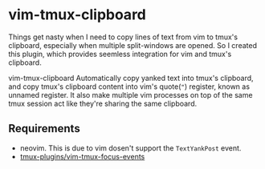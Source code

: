 
# vim-tmux-clipboard

Things get nasty when I need to copy lines of text from vim to tmux's
clipboard, especially when multiple split-windows are opened. So I created this
plugin, which provides seemless integration for vim and tmux's clipboard.


vim-tmux-clipboard Automatically copy yanked text into tmux's clipboard, and
copy tmux's clipboard content into vim's quote(`"`) register, known as unnamed
register. It also make multiple vim processes on top of the same tmux session
act like they're sharing the same clipboard.


## Requirements

- neovim. This is due to vim dosen't support the `TextYankPost` event.
- [tmux-plugins/vim-tmux-focus-events](https://github.com/tmux-plugins/vim-tmux-focus-events)

